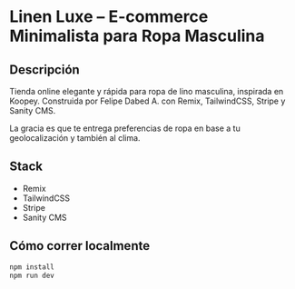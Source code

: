 # Linen Luxe – E-commerce Minimalista para Ropa Masculina

## Descripción
Tienda online elegante y rápida para ropa de lino masculina, inspirada en Koopey. Construida por Felipe Dabed A. con Remix, TailwindCSS, Stripe y Sanity CMS.

La gracia es que te entrega preferencias de ropa en base a tu geolocalización y también al clima.

## Stack
- Remix
- TailwindCSS
- Stripe
- Sanity CMS

## Cómo correr localmente
```bash
npm install
npm run dev
```




